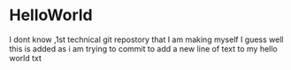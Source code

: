 # HelloWorld
I dont know ,1st technical git repostory that I am making myself I guess
well this is added as i am trying to commit to add a new line of text to my hello world txt
